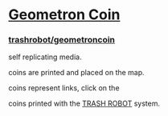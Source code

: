 # [Geometron Coin](https://github.com/LafeLabs/geometroncoin)

###  [trashrobot/geometroncoin](https://www.trashrobot.org/geometroncoin/)

self replicating media.

coins are printed and placed on the map.

coins represent  links, click on the 

coins printed with the [TRASH ROBOT](https://www.trashrobot.org/) system.